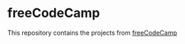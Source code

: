 # freeCodeCamp

<p>This repository contains the projects from <a href="https://www.freecodecamp.org/learn/">freeCodeCamp</a></p>
